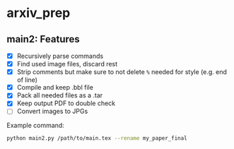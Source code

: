 # arxiv_prep

## main2: Features

- [x] Recursively parse commands
- [x] Find used image files, discard rest
- [x] Strip comments but make sure to not delete `%` needed for style (e.g. end of line)
- [x] Compile and keep .bbl file
- [x] Pack all needed files as a .tar
- [x] Keep output PDF to double check
- [ ] Convert images to JPGs

Example command:

```bash
python main2.py /path/to/main.tex --rename my_paper_final
```


